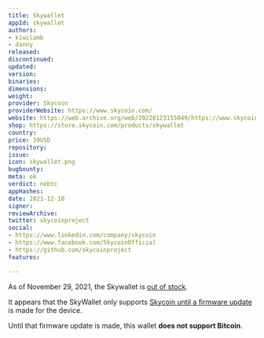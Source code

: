 ```yaml
---
title: Skywallet
appId: skywallet
authors:
- kiwilamb
- danny
released: 
discontinued: 
updated: 
version: 
binaries: 
dimensions: 
weight: 
provider: Skycoin
providerWebsite: https://www.skycoin.com/
website: https://web.archive.org/web/20220123155049/https://www.skycoin.com/skywallet/
shop: https://store.skycoin.com/products/skywallet
country: 
price: 39USD
repository: 
issue: 
icon: skywallet.png
bugbounty: 
meta: ok
verdict: nobtc
appHashes: 
date: 2021-12-10
signer: 
reviewArchive: 
twitter: skycoinproject
social:
- https://www.linkedin.com/company/skycoin
- https://www.facebook.com/SkycoinOfficial
- https://github.com/skycoinproject
features: 

---
```


As of November 29, 2021, the Skywallet is [out of stock](https://twitter.com/BitcoinWalletz/status/1465229709285859328). 

It appears that the SkyWallet only supports [Skycoin until a firmware update](https://medium.com/@Skycoinproject/were-very-excited-to-announce-the-immediate-availability-of-the-skywallet-the-sleek-and-4b2cc4d8ddfe) is made for the device. 

Until that firmware update is made, this wallet **does not support Bitcoin**.
